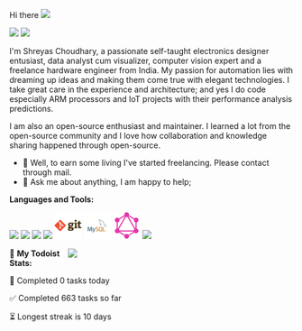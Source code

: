 Hi there <img src="https://camo.githubusercontent.com/e8e7b06ecf583bc040eb60e44eb5b8e0ecc5421320a92929ce21522dbc34c891/68747470733a2f2f6d656469612e67697068792e636f6d2f6d656469612f6876524a434c467a6361737252346961377a2f67697068792e676966" width="24"> 

[<img src="https://www.edigitalagency.com.au/wp-content/uploads/Linkedin-logo-icon-png.png" width="24">](https://www.linkedin.com/in/shreyaschoudhary-26271216a/) [<img src="https://hackster.imgix.net/uploads/attachments/1004883/hackster_logo_squared.png?auto=compress%2Cformat&w=740&h=555&fit=max" width="24">](https://www.hackster.io/shreyas1308/)

I'm Shreyas Choudhary, a passionate self-taught electronics designer entusiast, data analyst cum visualizer, computer vision expert and a freelance hardware engineer from India. My passion for automation lies with dreaming up ideas and making them come true with elegant technologies. I take great care in the experience and architecture; and yes I do code especially ARM processors and IoT projects with their performance analysis predictions.

I am also an open-source enthusiast and maintainer. I learned a lot from the open-source community and I love how collaboration and knowledge sharing happened through open-source.

- :briefcase: Well, to earn some living I've started freelancing. Please contact through mail.
- 💬 Ask me about anything, I am happy to help;

**Languages and Tools:**

<img src="https://user-images.githubusercontent.com/56815931/123542980-1d1ee000-d76a-11eb-9115-fee3ed4d7314.png" width="48" > <img src="https://user-images.githubusercontent.com/56815931/123543159-df6e8700-d76a-11eb-91b6-74881e825af5.png" width="48"> <img src="https://www.doulos.com/media/1946/webinar-c.jpg?anchor=center&mode=crop&width=410&height=230&rnd=132545768980000000" width="48"> <img src="https://image.pngaaa.com/764/1525764-middle.png" width="48"> <img src="https://raw.githubusercontent.com/github/explore/80688e429a7d4ef2fca1e82350fe8e3517d3494d/topics/git/git.png" width="48"> <img src="https://raw.githubusercontent.com/github/explore/80688e429a7d4ef2fca1e82350fe8e3517d3494d/topics/mysql/mysql.png" width="48"> <img src="https://raw.githubusercontent.com/github/explore/5c058a388828bb5fde0bcafd4bc867b5bb3f26f3/topics/graphql/graphql.png" width="48"> <img src="https://rockash93.files.wordpress.com/2017/06/unnamed.jpg" width="48"> 

<img src="https://raw.githubusercontent.com/abhisheknaiidu/abhisheknaiidu/master/code.gif" align="right" width="400">

🚧 **My Todoist Stats:**

🌸 Completed 0 tasks today

✅ Completed 663 tasks so far

⏳ Longest streak is 10 days

<!---
Shreyas1308/Shreyas1308 is a ✨ special ✨ repository because its `README.md` (this file) appears on your GitHub profile.
You can click the Preview link to take a look at your changes.
--->

